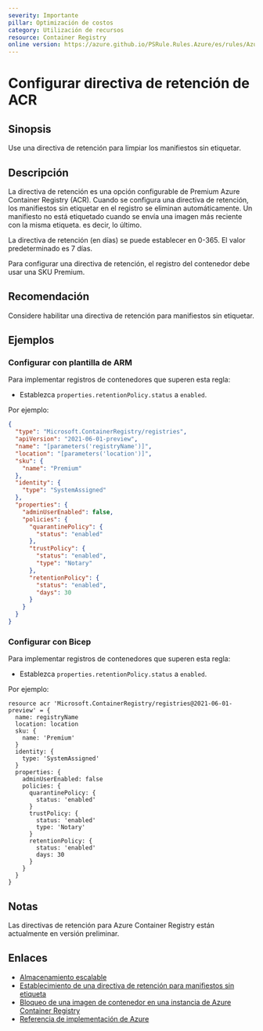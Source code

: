 ```yaml
---
severity: Importante
pillar: Optimización de costos
category: Utilización de recursos
resource: Container Registry
online version: https://azure.github.io/PSRule.Rules.Azure/es/rules/Azure.ACR.Retention/
---
```


# Configurar directiva de retención de ACR

## Sinopsis

Use una directiva de retención para limpiar los manifiestos sin etiquetar.

## Descripción

La directiva de retención es una opción configurable de Premium Azure Container Registry (ACR).
Cuando se configura una directiva de retención, los manifiestos sin etiquetar en el registro se eliminan automáticamente.
Un manifiesto no está etiquetado cuando se envía una imagen más reciente con la misma etiqueta. es decir, lo último.

La directiva de retención (en días) se puede establecer en 0-365.
El valor predeterminado es 7 días.

Para configurar una directiva de retención, el registro del contenedor debe usar una SKU Premium.

## Recomendación

Considere habilitar una directiva de retención para manifiestos sin etiquetar.

## Ejemplos

### Configurar con plantilla de ARM

Para implementar registros de contenedores que superen esta regla:

- Establezca `properties.retentionPolicy.status` a `enabled`.

Por ejemplo:

```json
{
  "type": "Microsoft.ContainerRegistry/registries",
  "apiVersion": "2021-06-01-preview",
  "name": "[parameters('registryName')]",
  "location": "[parameters('location')]",
  "sku": {
    "name": "Premium"
  },
  "identity": {
    "type": "SystemAssigned"
  },
  "properties": {
    "adminUserEnabled": false,
    "policies": {
      "quarantinePolicy": {
        "status": "enabled"
      },
      "trustPolicy": {
        "status": "enabled",
        "type": "Notary"
      },
      "retentionPolicy": {
        "status": "enabled",
        "days": 30
      }
    }
  }
}
```

### Configurar con Bicep

Para implementar registros de contenedores que superen esta regla:

- Establezca `properties.retentionPolicy.status` a `enabled`.

Por ejemplo:

```bicep
resource acr 'Microsoft.ContainerRegistry/registries@2021-06-01-preview' = {
  name: registryName
  location: location
  sku: {
    name: 'Premium'
  }
  identity: {
    type: 'SystemAssigned'
  }
  properties: {
    adminUserEnabled: false
    policies: {
      quarantinePolicy: {
        status: 'enabled'
      }
      trustPolicy: {
        status: 'enabled'
        type: 'Notary'
      }
      retentionPolicy: {
        status: 'enabled'
        days: 30
      }
    }
  }
}
```

## Notas

Las directivas de retención para Azure Container Registry están actualmente en versión preliminar.

## Enlaces

- [Almacenamiento escalable](https://docs.microsoft.com/azure/container-registry/container-registry-storage#scalable-storage)
- [Establecimiento de una directiva de retención para manifiestos sin etiqueta](https://docs.microsoft.com/azure/container-registry/container-registry-retention-policy)
- [Bloqueo de una imagen de contenedor en una instancia de Azure Container Registry](https://docs.microsoft.com/azure/container-registry/container-registry-image-lock)
- [Referencia de implementación de Azure](https://docs.microsoft.com/azure/templates/microsoft.containerregistry/registries)
